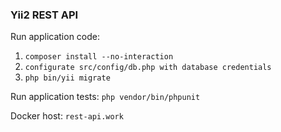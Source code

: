 ### Yii2 REST API 

Run application code:
1) `composer install --no-interaction`
2) `configurate src/config/db.php with database credentials`
3) `php bin/yii migrate`

Run application tests:
`php vendor/bin/phpunit`

Docker host: `rest-api.work`